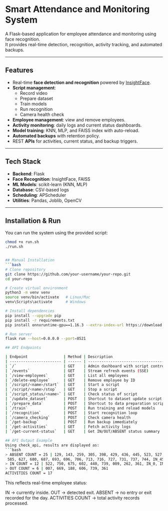 # Smart Attendance and Monitoring System

A Flask-based application for employee attendance and monitoring using face recognition.  
It provides real-time detection, recognition, activity tracking, and automated backups.

---

## Features

- Real-time **face detection and recognition** powered by [InsightFace](https://github.com/deepinsight/insightface).
- **Script management**:
  - Record video
  - Prepare dataset
  - Train models
  - Run recognition
  - Camera health check
- **Employee management**: view and remove employees.
- **Activity monitoring**: daily logs and current status dashboards.
- **Model training**: KNN, MLP, and FAISS index with auto-reload.
- **Automated backups** with retention policy.
- REST **APIs** for activities, current status, and backup triggers.

---

## Tech Stack

- **Backend**: Flask  
- **Face Recognition**: InsightFace, FAISS  
- **ML Models**: scikit-learn (KNN, MLP)  
- **Database**: CSV-based logs  
- **Scheduling**: APScheduler  
- **Utilities**: Pandas, Joblib, OpenCV  

---

## Installation & Run

You can run the system using the provided script:

```bash
chmod +x run.sh
./run.sh


## Manual Installation
```bash
# Clone repository
git clone https://github.com/your-username/your-repo.git
cd your-repo

# Create virtual environment
python3 -m venv venv
source venv/bin/activate   # Linux/Mac
venv\Scripts\activate      # Windows

# Install dependencies
pip install --upgrade pip
pip install -r requirements.txt
pip install onnxruntime-gpu==1.16.3 --extra-index-url https://download.pytorch.org/whl/cu117

# Run server
flask run --host=0.0.0.0 --port=8521

## API Endpoints

| Endpoint                | Method | Description                          |
| ----------------------- | ------ | ------------------------------------ |
| `/`                     | GET    | Admin dashboard with script controls |
| `/events`               | GET    | Stream refresh events (SSE)          |
| `/view-employees`       | GET    | List all employees                   |
| `/delete-employee`      | GET    | Remove employee by ID                |
| `/script/<name>/start`  | GET    | Start a script                       |
| `/script/<name>/stop`   | GET    | Stop a script                        |
| `/script_status/<name>` | GET    | Check status of script               |
| `/update_dataset`       | POST   | Shortcut to dataset update script    |
| `/prepare_data`         | POST   | Shortcut to data preparation script  |
| `/train`                | POST   | Run training and reload models       |
| `/recognition`          | POST   | Start recognition loop               |
| `/camera_checking`      | POST   | Check camera health                  |
| `/get-backup`           | POST   | Run backup immediately               |
| `/get-activities`       | GET    | Fetch activity logs                  |
| `/get-current-status`   | GET    | Get IN/OUT/ABSENT status summary     |

## API Output Example
Using check_api, results are displayed as:
```bash
> ABSENT COUNT = 25 | 129, 143, 259, 305, 398, 429, 436, 445, 523, 527, 560,
 585, 627, 680, 687, 693, 696, 706, 713, 716, 727, 731, 737, 744, IN_45
> IN COUNT = 12 | 522, 750, 675, 602, 440, 739, 009, 262, 361, IN_0, IN_38, IN_55
> OUT COUNT = 6 | 007, 669, 188, 606, 739, 361
ACTIVITIES COUNT = 17
```
This reflects real-time employee status:

IN → currently inside.
OUT → detected exit.
ABSENT → no entry or exit recorded for the day.
ACTIVITIES COUNT → total activity records processed.

